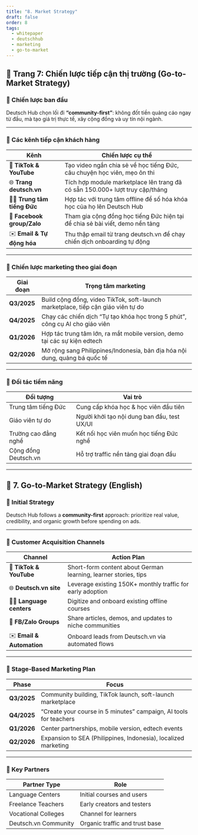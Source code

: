 ```yaml
---
title: "8. Market Strategy"
draft: false
order: 8
tags:
  - whitepaper
  - deutschhub
  - marketing
  - go-to-market
---
```


## 📄 Trang 7: Chiến lược tiếp cận thị trường (Go-to-Market Strategy)

### 📢 Chiến lược ban đầu

Deutsch Hub chọn lối đi **“community-first”**: không đốt tiền quảng cáo ngay từ đầu, mà tạo giá trị thực tế, xây cộng đồng và uy tín nội ngành.

---

### 🔑 Các kênh tiếp cận khách hàng

| Kênh              | Chiến lược cụ thể |
|-------------------|-------------------|
| 🎥 **TikTok & YouTube** | Tạo video ngắn chia sẻ về học tiếng Đức, câu chuyện học viên, mẹo ôn thi |
| 🌐 **Trang deutsch.vn** | Tích hợp module marketplace lên trang đã có sẵn 150.000+ lượt truy cập/tháng |
| 🧑‍🏫 **Trung tâm tiếng Đức** | Hợp tác với trung tâm offline để số hóa khóa học của họ lên Deutsch Hub |
| 💬 **Facebook group/Zalo** | Tham gia cộng đồng học tiếng Đức hiện tại để chia sẻ bài viết, demo nền tảng |
| ✉️ **Email & Tự động hóa** | Thu thập email từ trang deutsch.vn để chạy chiến dịch onboarding tự động |

---

### 🧩 Chiến lược marketing theo giai đoạn

| Giai đoạn | Trọng tâm marketing |
|----------|---------------------|
| **Q3/2025** | Build cộng đồng, video TikTok, soft-launch marketplace, tiếp cận giáo viên tự do |
| **Q4/2025** | Chạy các chiến dịch “Tự tạo khóa học trong 5 phút”, công cụ AI cho giáo viên |
| **Q1/2026** | Hợp tác trung tâm lớn, ra mắt mobile version, demo tại các sự kiện edtech |
| **Q2/2026** | Mở rộng sang Philippines/Indonesia, bản địa hóa nội dung, quảng bá quốc tế |

---

### 🤝 Đối tác tiềm năng

| Đối tượng | Vai trò |
|-----------|--------|
| Trung tâm tiếng Đức | Cung cấp khóa học & học viên đầu tiên |
| Giáo viên tự do      | Người khởi tạo nội dung ban đầu, test UX/UI |
| Trường cao đẳng nghề | Kết nối học viên muốn học tiếng Đức nghề |
| Cộng đồng Deutsch.vn | Hỗ trợ traffic nền tảng giai đoạn đầu |

---

## 📄 7. Go-to-Market Strategy (English)

### 📢 Initial Strategy

Deutsch Hub follows a **community-first** approach: prioritize real value, credibility, and organic growth before spending on ads.

---

### 🔑 Customer Acquisition Channels

| Channel           | Action Plan |
|-------------------|-------------|
| 🎥 **TikTok & YouTube** | Short-form content about German learning, learner stories, tips |
| 🌐 **Deutsch.vn site**  | Leverage existing 150K+ monthly traffic for early adoption |
| 🧑‍🏫 **Language centers** | Digitize and onboard existing offline courses |
| 💬 **FB/Zalo Groups**    | Share articles, demos, and updates to niche communities |
| ✉️ **Email & Automation** | Onboard leads from Deutsch.vn via automated flows |

---

### 🧩 Stage-Based Marketing Plan

| Phase      | Focus |
|------------|-------|
| **Q3/2025** | Community building, TikTok launch, soft-launch marketplace |
| **Q4/2025** | “Create your course in 5 minutes” campaign, AI tools for teachers |
| **Q1/2026** | Center partnerships, mobile version, edtech events |
| **Q2/2026** | Expansion to SEA (Philippines, Indonesia), localized marketing |

---

### 🤝 Key Partners

| Partner Type         | Role |
|-----------------------|------|
| Language Centers      | Initial courses and users |
| Freelance Teachers    | Early creators and testers |
| Vocational Colleges   | Channel for learners |
| Deutsch.vn Community  | Organic traffic and trust base |
